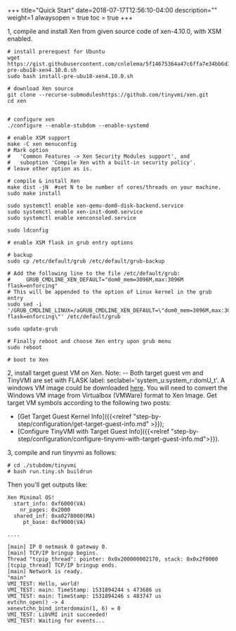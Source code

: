 
+++
title="Quick Start"
date=2018-07-17T12:56:10-04:00
description=""
weight=1
alwaysopen = true
toc = true
+++


1, compile and install Xen from given source code of xen-4.10.0, with XSM enabled.

    # install prerequest for Ubuntu
    wget https://gist.githubusercontent.com/cnlelema/5f14675364a47c6ffa7e34bb6d3ad470/raw/41cffdbc8d0c689e8d9ba78d886a215125d833d9/install-pre-ubu18-xen4.10.0.sh
    sudo bash install-pre-ubu18-xen4.10.0.sh

    # download Xen source
    git clone --recurse-submoduleshttps://github.com/tinyvmi/xen.git
    cd xen


    # configure xen
    ./configure --enable-stubdom --enable-systemd

    # enable XSM support
    make -C xen menuconfig
    # Mark option 
    #   'Common Features -> Xen Security Modules support', and 
    #   suboption 'Compile Xen with a built-in security policy'. 
    # leave other option as is.
    
    # compile & install Xen
    make dist -jN  #set N to be number of cores/threads on your machine.
    sudo make install 

    sudo systemctl enable xen-qemu-dom0-disk-backend.service
    sudo systemctl enable xen-init-dom0.service
    sudo systemctl enable xenconsoled.service

    sudo ldconfig

    # enable XSM flask in grub entry options

    # backup 
    sudo cp /etc/default/grub /etc/default/grub-backup

    # Add the following line to the file /etc/default/grub:
    #     GRUB_CMDLINE_XEN_DEFAULT="dom0_mem=3096M,max:3096M flask=enforcing"
    # This will be appended to the option of Linux kernel in the grub entry
    sudo sed -i '/GRUB_CMDLINE_LINUX=/aGRUB_CMDLINE_XEN_DEFAULT=\"dom0_mem=3096M,max:3096M flask=enforcing\"' /etc/default/grub

    sudo update-grub

    # Finally reboot and choose Xen entry upon grub menu
    sudo reboot

    # boot to Xen


2, install target guest VM on Xen. Note: -- Both target guest vm and TinyVMI are set with FLASK label: seclabel='system_u:system_r:domU_t'. A windows VM image could be downloaded [here](https://developer.microsoft.com/en-us/microsoft-edge/tools/vms/). You will need to convert the Windows VM image from Virtualbox (VMWare) format to Xen Image. Get target VM symbols according to the following two posts:

- [Get Target Guest Kernel Info]({{<relref "step-by-step/configuration/get-target-guest-info.md" >}});
- [Configure TinyVMI with Target Guest Info]({{<relref "step-by-step/configuration/configure-tinyvmi-with-target-guest-info.md">}}).

3, compile and run tinyvmi as follows:


    # cd ./stubdom/tinyvmi
    # bash run.tiny.sh buildrun
    
Then you'll get outputs like:

    Xen Minimal OS!
      start_info: 0xf6000(VA)
        nr_pages: 0x2000
      shared_inf: 0xa0278000(MA)
         pt_base: 0xf9000(VA)

    ....

    [main] IP 0 netmask 0 gateway 0.
    [main] TCP/IP bringup begins.
    Thread "tcpip_thread": pointer: 0x0x200000002170, stack: 0x0x2f0000
    [tcpip_thread] TCP/IP bringup ends.
    [main] Network is ready.
    "main" 
    VMI_TEST: Hello, world!
    VMI_TEST: main: TimeStamp: 1531894244 s 473686 us
    VMI_TEST: main: TimeStamp: 1531894246 s 483747 us
    evtchn_open() -> 4
    xenevtchn_bind_interdomain(1, 6) = 0
    VMI_TEST: LibVMI init succeeded!
    VMI_TEST: Waiting for events...

